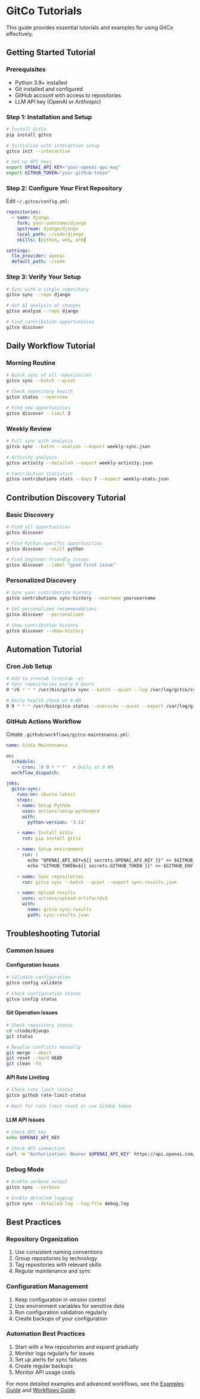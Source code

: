 # GitCo Tutorials

This guide provides essential tutorials and examples for using GitCo effectively.

## Getting Started Tutorial

### Prerequisites
- Python 3.9+ installed
- Git installed and configured
- GitHub account with access to repositories
- LLM API key (OpenAI or Anthropic)

### Step 1: Installation and Setup
```bash
# Install GitCo
pip install gitco

# Initialize with interactive setup
gitco init --interactive

# Set up API keys
export OPENAI_API_KEY="your-openai-api-key"
export GITHUB_TOKEN="your-github-token"
```

### Step 2: Configure Your First Repository
Edit `~/.gitco/config.yml`:
```yaml
repositories:
  - name: django
    fork: your-username/django
    upstream: django/django
    local_path: ~/code/django
    skills: [python, web, orm]

settings:
  llm_provider: openai
  default_path: ~/code
```

### Step 3: Verify Your Setup
```bash
# Sync with a single repository
gitco sync --repo django

# Get AI analysis of changes
gitco analyze --repo django

# Find contribution opportunities
gitco discover
```

## Daily Workflow Tutorial

### Morning Routine
```bash
# Quick sync of all repositories
gitco sync --batch --quiet

# Check repository health
gitco status --overview

# Find new opportunities
gitco discover --limit 3
```

### Weekly Review
```bash
# Full sync with analysis
gitco sync --batch --analyze --export weekly-sync.json

# Activity analysis
gitco activity --detailed --export weekly-activity.json

# Contribution statistics
gitco contributions stats --days 7 --export weekly-stats.json
```

## Contribution Discovery Tutorial

### Basic Discovery
```bash
# Find all opportunities
gitco discover

# Find Python-specific opportunities
gitco discover --skill python

# Find beginner-friendly issues
gitco discover --label "good first issue"
```

### Personalized Discovery
```bash
# Sync your contribution history
gitco contributions sync-history --username yourusername

# Get personalized recommendations
gitco discover --personalized

# Show contribution history
gitco discover --show-history
```

## Automation Tutorial

### Cron Job Setup
```bash
# Add to crontab (crontab -e)
# Sync repositories every 6 hours
0 */6 * * * /usr/bin/gitco sync --batch --quiet --log /var/log/gitco/sync.log

# Daily health check at 9 AM
0 9 * * * /usr/bin/gitco status --overview --quiet --export /var/log/gitco/daily-status.json
```

### GitHub Actions Workflow
Create `.github/workflows/gitco-maintenance.yml`:
```yaml
name: GitCo Maintenance

on:
  schedule:
    - cron: '0 9 * * *'  # Daily at 9 AM
  workflow_dispatch:

jobs:
  gitco-sync:
    runs-on: ubuntu-latest
    steps:
    - name: Setup Python
      uses: actions/setup-python@v4
      with:
        python-version: '3.11'

    - name: Install GitCo
      run: pip install gitco

    - name: Setup environment
      run: |
        echo "OPENAI_API_KEY=${{ secrets.OPENAI_API_KEY }}" >> $GITHUB_ENV
        echo "GITHUB_TOKEN=${{ secrets.GITHUB_TOKEN }}" >> $GITHUB_ENV

    - name: Sync repositories
      run: gitco sync --batch --quiet --export sync-results.json

    - name: Upload results
      uses: actions/upload-artifact@v3
      with:
        name: gitco-sync-results
        path: sync-results.json
```

## Troubleshooting Tutorial

### Common Issues

#### Configuration Issues
```bash
# Validate configuration
gitco config validate

# Check configuration status
gitco config status
```

#### Git Operation Issues
```bash
# Check repository status
cd ~/code/django
git status

# Resolve conflicts manually
git merge --abort
git reset --hard HEAD
git clean -fd
```

#### API Rate Limiting
```bash
# Check rate limit status
gitco github rate-limit-status

# Wait for rate limit reset or use GitHub token
```

#### LLM API Issues
```bash
# Check API key
echo $OPENAI_API_KEY

# Check API connection
curl -H "Authorization: Bearer $OPENAI_API_KEY" https://api.openai.com/v1/models
```

### Debug Mode
```bash
# Enable verbose output
gitco sync --verbose

# Enable detailed logging
gitco sync --detailed-log --log-file debug.log
```

## Best Practices

### Repository Organization
1. Use consistent naming conventions
2. Group repositories by technology
3. Tag repositories with relevant skills
4. Regular maintenance and sync

### Configuration Management
1. Keep configuration in version control
2. Use environment variables for sensitive data
3. Run configuration validation regularly
4. Create backups of your configuration

### Automation Best Practices
1. Start with a few repositories and expand gradually
2. Monitor logs regularly for issues
3. Set up alerts for sync failures
4. Create regular backups
5. Monitor API usage costs

For more detailed examples and advanced workflows, see the [Examples Guide](examples.md) and [Workflows Guide](workflows.md).
